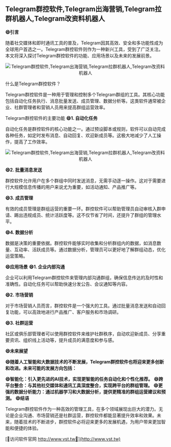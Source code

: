 ## **Telegram群控软件,Telegram出海营销,Telegram拉群机器人,Telegram改资料机器人**
**😄引言**

随着社交媒体和即时通讯工具的普及，Telegram因其高效、安全和多功能性成为全球用户首选之一。Telegram群控软件则作为一种新兴工具，受到了广泛关注。本文将深入探讨Telegram群控软件的功能、应用场景以及未来的发展前景。

 <center><img src="https://vst.tw/MP4/tuiguang/png/5.png" alt="Telegram群控软件,Telegram出海营销,Telegram拉群机器人,Telegram改资料机器人"></center>

什么是Telegram群控软件？

Telegram群控软件是一种用于管理和控制多个Telegram群组的工具。其核心功能包括自动化任务执行、消息批量发送、成员管理、数据分析等。这类软件通常被企业、社群管理者和营销人员用来提高群组运营效率。

Telegram群控软件的主要功能
**😄1. 自动化任务**

自动化任务是群控软件的核心功能之一。通过预设脚本或规则，软件可以自动完成各种任务，如定时发布消息、自动回复、欢迎新成员等。这极大地减少了人工操作，提高了工作效率。

 <center><img src="https://vst.tw/MP4/tuiguang/png/3.png" alt="Telegram群控软件,Telegram出海营销,Telegram拉群机器人,Telegram改资料机器人"></center>

**😄2. 批量消息发送**

群控软件允许用户在多个群组中同时发送消息，无需手动逐一操作。这对于需要进行大规模信息传播的用户来说尤为重要，如活动通知、产品推广等。

**😄3. 成员管理**

有效的成员管理是群组运营的重要一环。群控软件可以帮助管理员自动审核入群申请、踢出违规成员、统计活跃度等。这不仅节省了时间，还提升了群组的管理水平。

**😄4. 数据分析**

数据是决策的重要依据。群控软件能够实时收集和分析群组内的数据，如消息数量、互动率、活跃成员等。通过数据分析，管理员可以更好地了解群组动态，优化运营策略。

**😄应用场景**
**😄1. 企业内部沟通**

企业可以利用Telegram群控软件来管理内部沟通群组，确保信息传达的及时性和准确性。自动化任务可以帮助快速分发公告、会议通知等内容。

**😄2. 市场营销**

对于市场营销人员而言，群控软件是一个强大的工具。通过批量消息发送和自动回复功能，可以高效地进行产品推广、客户服务和市场调研。

**😄3. 社群运营**

社区或俱乐部管理者可以使用群控软件来维护社群秩序，自动欢迎新成员、分享重要资讯、组织线上活动等，提升成员的满意度和参与感。

**😄未来展望**

**😄随着人工智能和大数据技术的不断发展，Telegram群控软件也将迎来更多创新和改进。未来可能的发展方向包括：**

**😄智能化：引入更先进的AI技术，实现更智能的任务自动化和个性化推荐。**
**😄跨平台整合：与其他社交媒体和通讯工具深度整合，实现跨平台的群组管理。**
**😄更强的数据分析能力：通过机器学习和大数据分析，提供更精准的群组运营建议和预测。**
**😄结语**

Telegram群控软件作为一种高效的管理工具，在多个领域展现出巨大的潜力。无论是企业沟通、市场营销还是社群运营，群控软件都能显著提升效率和效果。未来，随着技术的不断进步，群控软件必将迎来更多的发展机遇，为用户带来更加智能和便捷的体验。


[👻访问软件官网 http://www.vst.tw👻](http://www.vst.tw)
